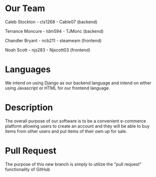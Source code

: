 # Our Team
Caleb Stockton - cls1268 - Cable07 (backend)

Terrance Moncure - tdm594 - TJMonc (backend)

Chandler Bryant - ncb211 - steameam (frontend)

Noah Scott - njs283 - Njscott03 (frontend)

# Languages
We intend on using Django as our backend language and intend on either using Javascript or HTML for our frontend language.

# Description
The overall purpose of our software is to be a convenient e-commerce platform allowing users to create an account and they will be able to buy items from other users and put items of their own up for sale. 

# Pull Request
The purpose of this new branch is simply to utilize the "pull request" functionality of GitHub
